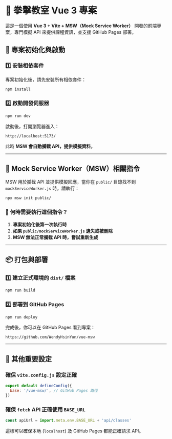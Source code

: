 # 🥊 拳擊教室 Vue 3 專案

這是一個使用 **Vue 3 + Vite + MSW（Mock Service Worker）** 開發的前端專案，專門模擬 API 來提供課程資訊，並支援 GitHub Pages 部署。

## 🚀 專案初始化與啟動

### **1️⃣ 安裝相依套件**

專案初始化後，請先安裝所有相依套件：

```bash
npm install
```

### **2️⃣ 啟動開發伺服器**

```bash
npm run dev
```

啟動後，打開瀏覽器進入：

```
http://localhost:5173/
```

此時 **MSW 會自動攔截 API，提供模擬資料**。

---

## 🔧 **Mock Service Worker（MSW）相關指令**

MSW 用於攔截 API 並提供模擬回應，當你在 `public/` 目錄找不到 `mockServiceWorker.js` 時，請執行：

```bash
npx msw init public/
```

### **📌 何時需要執行這個指令？**

1. **專案初始化後第一次執行時**
2. **如果 `public/mockServiceWorker.js` 遺失或被刪除**
3. **MSW 無法正常攔截 API 時，嘗試重新生成**

---

## 📦 **打包與部署**

### **1️⃣ 建立正式環境的 `dist/` 檔案**

```bash
npm run build
```

### **2️⃣ 部署到 GitHub Pages**

```bash
npm run deploy
```

完成後，你可以在 GitHub Pages 看到專案：

```
https://github.com/WendyHsinYun/vue-msw
```

---

## 📌 **其他重要設定**

### **確保 `vite.config.js` 設定正確**

```javascript
export default defineConfig({
  base: '/vue-msw/', // GitHub Pages 路徑
})
```

### **確保 `fetch` API 正確使用 `BASE_URL`**

```javascript
const apiUrl = import.meta.env.BASE_URL + 'api/classes'
```

這樣可以確保本地 (`localhost`) 及 GitHub Pages 都能正確請求 API。
